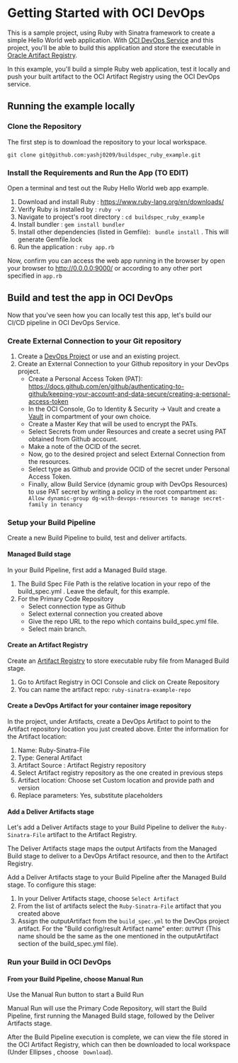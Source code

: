 # Getting Started with OCI DevOps
This is a sample project, using Ruby with Sinatra framework to create a simple Hello World web application. With [OCI DevOps Service](https://www.oracle.com/devops/devops-service/) and this project, you'll be able to build this application and store the executable in [Oracle Artifact Registry](https://docs.oracle.com/en-us/iaas/artifacts/using/overview.htm).

In this example, you'll build a simple Ruby web application, test it locally and push your built artifact to the OCI Artifact Registry using the OCI DevOps service.

## Running the example locally 

### Clone the Repository 
The first step is to download the repository to your local workspace.

```
git clone git@github.com:yashj0209/buildspec_ruby_example.git
```

### Install the Requirements and Run the App (TO EDIT)
Open a terminal and test out the Ruby Hello World web app example.

1. Download and install Ruby : https://www.ruby-lang.org/en/downloads/
2. Verify Ruby is installed by : ```ruby -v```
3. Navigate to project's root directory : ```cd buildspec_ruby_example ```
4. Install bundler : ``` gem install bundler ```
5. Install other dependencies (listed in Gemfile): ``` bundle install``` . This will generate Gemfile.lock
6. Run the application : ``` ruby app.rb ```

Now, confirm you can access the web app running in the browser by open your browser to http://0.0.0.0:9000/ or according to any other port specified in ```app.rb``` 


## Build and test the app in OCI DevOps

Now that you've seen how you can locally test this app, let's build our CI/CD pipeline in OCI DevOps Service.

### Create External Connection to your Git repository 

1. Create a [DevOps Project](https://docs.oracle.com/en-us/iaas/Content/devops/using/devops_projects.htm) or use and an existing project. 
2. Create an External Connection to your Github repository in your DevOps project.
   - Create a Personal Access Token (PAT): https://docs.github.com/en/github/authenticating-to-github/keeping-your-account-and-data-secure/creating-a-personal-access-token
   - In the OCI Console, Go to Identity & Security -> Vault and create a [Vault]( https://docs.oracle.com/en-us/iaas/Content/KeyManagement/Concepts/keyoverview.htm) in compartment of your own choice.
   - Create a Master Key that will be used to encrypt the PATs. 
   - Select Secrets from under Resources and create a secret using PAT obtained from Github account.
   - Make a note of the OCID of the secret.
   - Now, go to the desired project and select External Connection from the resources.
   - Select type as Github and provide OCID of the secret under Personal Access Token.
   - Finally, allow Build Service (dynamic group with DevOps Resources) to use PAT secret by writing a policy in the root compartment as: ``` Allow dynamic-group dg-with-devops-resources to manage secret-family in tenancy```

### Setup your Build Pipeline

Create a new Build Pipeline to build, test and deliver artifacts. 

#### Managed Build stage

In your Build Pipeline, first add a Managed Build stage. 

1. The Build Spec File Path is the relative location in your repo of the build_spec.yml . Leave the default, for this example. 
2. For the Primary Code Repository 
   - Select connection type as Github
   - Select external connection you created above
   - Give the repo URL to the repo which contains build_spec.yml file.
   - Select main branch.

#### Create an Artifact Registry

Create an [Artifact Registry](https://docs.oracle.com/en-us/iaas/artifacts/using/manage-repos.htm) to store executable ruby file from Managed Build stage.
1. Go to Artifact Registry in OCI Console and click on Create Repository
2. You can name the artifact repo: ```ruby-sinatra-example-repo```


#### Create a DevOps Artifact for your container image repository 

In the project, under Artifacts, create a DevOps Artifact to point to the Artifact repository location you just created above. Enter the information for the Artifact location:

1. Name: Ruby-Sinatra-File
2. Type: General Artifact 
3. Artifact Source : Artifact Registry repository 
4. Select Artifact registry repository as the one created in previous steps
5. Artifact location: Choose set Custom location and provide path and version
6. Replace parameters: Yes, substitute placeholders

#### Add a Deliver Artifacts stage

Let's add a Deliver Artifacts stage to your Build Pipeline to deliver the ```Ruby-Sinatra-File``` artifact to the Artifact Registry.

The Deliver Artifacts stage maps the output Artifacts from the Managed Build stage to deliver to a DevOps Artifact resource, and then to the Artifact Registry.

Add a Deliver Artifacts stage to your Build Pipeline after the Managed Build stage. To configure this stage:

1. In your Deliver Artifacts stage, choose ```Select Artifact```
2. From the list of artifacts select the ```Ruby-Sinatra-File``` artifact that you created above
3. Assign the outputArtifact from the ```build_spec.yml``` to the DevOps project artifact. For the "Build config/result Artifact name" enter: ```OUTPUT``` (This name should be the same as the one mentioned in the outputArtifact section of the build_spec.yml file).

### Run your Build in OCI DevOps

#### From your Build Pipeline, choose Manual Run

Use the Manual Run button to start a Build Run

Manual Run will use the Primary Code Repository, will start the Build Pipeline, first running the Managed Build stage, followed by the Deliver Artifacts stage.

After the Build Pipeline execution is complete, we can view the file stored in the OCI Artifact Registry, which can then be downloaded to local workspace (Under Ellipses , choose ``` Download```).
